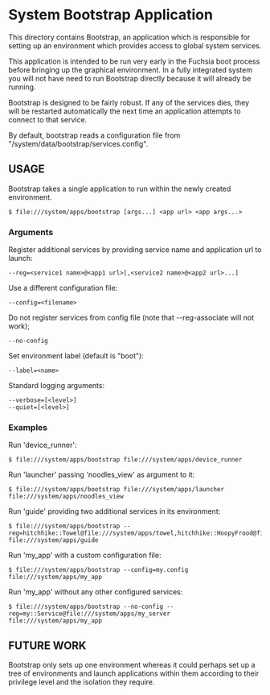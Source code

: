 # System Bootstrap Application

This directory contains Bootstrap, an application which is responsible
for setting up an environment which provides access to global system
services.

This application is intended to be run very early in the Fuchsia boot
process before bringing up the graphical environment.  In a fully
integrated system you will not have need to run Bootstrap directly
because it will already be running.

Bootstrap is designed to be fairly robust.  If any of the services
dies, they will be restarted automatically the next time an
application attempts to connect to that service.

By default, bootstrap reads a configuration file from
"/system/data/bootstrap/services.config".

## USAGE

Bootstrap takes a single application to run within the newly created
environment.

    $ file:///system/apps/bootstrap [args...] <app url> <app args...>

### Arguments

Register additional services by providing service name and application url to launch:

    --reg=<service1 name>@<app1 url>[,<service2 name>@<app2 url>...]

Use a different configuration file:

    --config=<filename>

Do not register services from config file (note that --reg-associate will not work);

    --no-config

Set environment label (default is "boot"):

    --label=<name>

Standard logging arguments:

    --verbose=[<level>]
    --quiet=[<level>]

### Examples

Run 'device_runner':

    $ file:///system/apps/bootstrap file:///system/apps/device_runner

Run 'launcher' passing 'noodles_view' as argument to it:

    $ file:///system/apps/bootstrap file:///system/apps/launcher file:///system/apps/noodles_view

Run 'guide' providing two additional services in its environment:

    $ file:///system/apps/bootstrap --reg=hitchhike::Towel@file:///system/apps/towel,hitchhike::HoopyFrood@file:///system/apps/ford_prefect file:///system/apps/guide

Run 'my_app' with a custom configuration file:

    $ file:///system/apps/bootstrap --config=my.config file:///system/apps/my_app

Run 'my_app' without any other configured services:

    $ file:///system/apps/bootstrap --no-config --reg=my::Service@file:///system/apps/my_server file:///system/apps/my_app

## FUTURE WORK

Bootstrap only sets up one environment whereas it could perhaps set
up a tree of environments and launch applications within them according
to their privilege level and the isolation they require.
